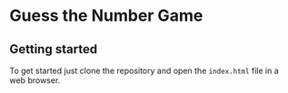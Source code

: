# Guess the Number Game

## Getting started
To get started just clone the repository and open the `index.html` file in a web browser.